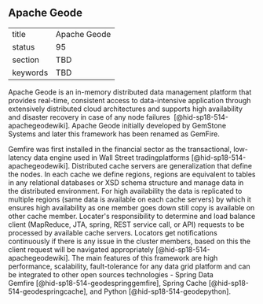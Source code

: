 ## Apache Geode


|          |              |
| -------- | ------------ |
| title    | Apache Geode |
| status   | 95           |
| section  | TBD          |
| keywords | TBD          |



Apache Geode is an in-memory distributed data management platform that
provides real-time, consistent access to data-intensive application
through extensively distributed cloud architectures and supports high
availability and disaster recovery in case of any node failures
 [@hid-sp18-514-apachegeodewiki]. Apache Geode initially developed by
GemStone Systems and later this framework has been renamed as GemFire.

Gemfire was first installed in the financial sector as the
transactional, low-latency data engine used in Wall Street
tradingplatforms [@hid-sp18-514-apachegeodewiki]. Distributed cache
servers are generalization that define the nodes. In each cache we
define regions, regions are equivalent to tables in any relational
databases or XSD schema structure and manage data in the distributed
environment. For high availability the data is replicated to multiple
regions (same data is available on each cache servers) by which it
ensures high availability as one member goes down still copy is
available on other cache member. Locater's responsibility to determine
and load balance client (MapReduce, JTA, spring, REST service call, or
API) requests to be processed by available cache servers. Locators get
notifications continuously if there is any issue in the cluster members,
based on this the client request will be navigated
appropriately [@hid-sp18-514-apachegeodewiki]. The main features of this
framework are high performance, scalability, fault-tolerance for any
data grid platform and can be integrated to other open sources
technologies - Spring Data Gemfire [@hid-sp18-514-geodespringgemfire],
Spring Cache [@hid-sp18-514-geodespringcache], and
Python [@hid-sp18-514-geodepython].
